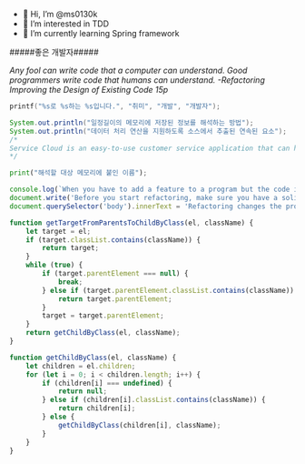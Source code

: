 - 👋 Hi, I’m @ms0130k
- 👀 I’m interested in TDD
- 🌱 I’m currently learning Spring framework

#####좋은 개발자#####

_Any fool can write code that a computer can understand. Good programmers write code that humans can understand. -Refactoring Improving the Design of Existing Code 15p_

```c
printf("%s로 %s하는 %s입니다.", "취미", "개발", "개발자");
```
```java
System.out.println("일정길이의 메모리에 저장된 정보를 해석하는 방법");
System.out.println("데이터 처리 연산을 지원하도록 소스에서 추출된 연속된 요소");
/*
Service Cloud is an easy-to-use customer service application that can help you provide and track excellent service. It keeps your customers happy and your support team sane, whether your customers reach out to you by email, phone, social media, or other channels from desktops, mobile devices, or apps.
*/
```
```python
print("해석할 대상 메모리에 붙인 이름");
```
```javascript
console.log(`When you have to add a feature to a program but the code is not structrued in a convenient way, first refactor the program to make it easy to add the feature, then add the feature.`);
document.write('Before you start refactoring, make sure you have a solid suite of tests. These tests must be self-checking.');
document.querySelector('body').innerText = 'Refactoring changes the program in small steps, so if you make a mistake, it is easy to find where the bug is.';
```
```javascript
function getTargetFromParentsToChildByClass(el, className) {
	let target = el;
	if (target.classList.contains(className)) {
		return target;
	}
	while (true) {
		if (target.parentElement === null) {
			break;
		} else if (target.parentElement.classList.contains(className)) {
			return target.parentElement;
		}
		target = target.parentElement;
	}
	return getChildByClass(el, className);
}

function getChildByClass(el, className) {
	let children = el.children;
	for (let i = 0; i < children.length; i++) {
		if (children[i] === undefined) {
			return null;
		} else if (children[i].classList.contains(className)) {
			return children[i];
		} else {
			getChildByClass(children[i], className);
		}
	}
}
```

<!---
ms0130k/ms0130k is a ✨ special ✨ repository because its `README.md` (this file) appears on your GitHub profile.
You can click the Preview link to take a look at your changes.
--->

